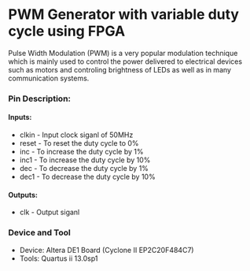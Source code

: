 
# PWM Generator with variable duty cycle using FPGA
Pulse Width Modulation (PWM) is a very popular modulation technique which is mainly used to control the power delivered to electrical devices such as motors and controling brightness of LEDs as well as in many communication systems.
### Pin Description:
#### Inputs:
- clkin - Input clock siganl of 50MHz
- reset - To reset the duty cycle to 0%
- inc - To increase the duty cycle by 1% 
- inc1 - To increase the duty cycle by 10%
- dec - To decrease the duty cycle by 1%
- dec1 - To decrease the duty cycle by 10%
#### Outputs:
- clk - Output siganl

### Device and Tool
- Device: Altera DE1 Board (Cyclone II EP2C20F484C7)
- Tools: Quartus ii 13.0sp1

